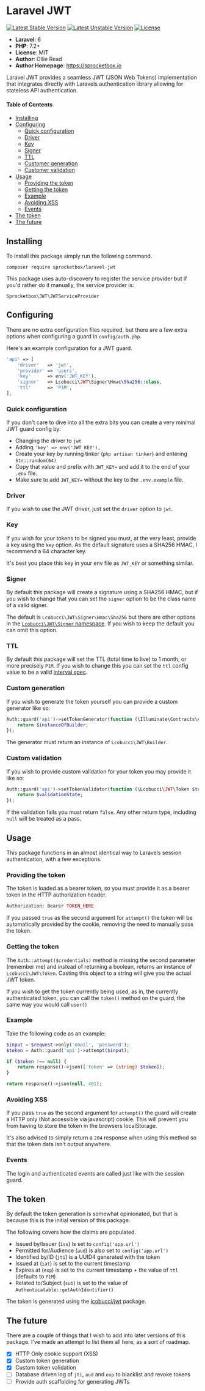 # Laravel JWT
[![Latest Stable Version](https://poser.pugx.org/sprocketbox/laravel-jwt/v/stable.png)](https://packagist.org/packages/sprocketbox/laravel-jwt) [![Latest Unstable Version](https://poser.pugx.org/sprocketbox/laravel-jwt/v/unstable.png)](https://packagist.org/packages/sprocketbox/laravel-jwt) [![License](https://poser.pugx.org/sprocketbox/laravel-jwt/license.png)](https://packagist.org/packages/sprocketbox/laravel-jwt)

- **Laravel**: 6
- **PHP**: 7.2+
- **License**: MIT
- **Author**: Ollie Read 
- **Author Homepage**: https://sprocketbox.io

Laravel JWT provides a seamless JWT (JSON Web Tokens) implementation that integrates directly with Laravels 
authentication library allowing for stateless API authentication.

#### Table of Contents

- [Installing](#installing)
- [Configuring](#configuring)
    - [Quick configuration](#quick-configuration)
    - [Driver](#driver)
    - [Key](#key)
    - [Signer](#signer)
    - [TTL](#ttl)
    - [Customer generation](#custom-generation)
    - [Customer validation](#custom-validation)
- [Usage](#usage)
    - [Providing the token](#providing-the-token)
    - [Getting the token](#getting-the-token)
    - [Example](#example)
    - [Avoiding XSS](#avoiding-xss)
    - [Events](#events)
- [The token](#the-token)
- [The future](#the-future)

## Installing
To install this package simply run the following command.

```
composer require sprocketbox/laravel-jwt
```

This package uses auto-discovery to register the service provider but if you'd rather do it manually, 
the service provider is:

```
Sprocketbox\JWT\JWTServiceProvider
```

## Configuring
There are no extra configuration files required, but there are a few extra options when configuring a guard in
`config/auth.php`.

Here's an example configuration for a JWT guard.

```php
'api' => [
    'driver'   => 'jwt',
    'provider' => 'users',
    'key'      => env('JWT_KEY'),
    'signer'   => Lcobucci\JWT\Signer\Hmac\Sha256::class,
    'ttl'      => 'P1M',
],
```

### Quick configuration
If you don't care to dive into all the extra bits you can create a very minimal JWT guard config
by:

 - Changing the driver to `jwt` 
 - Adding `'key' => env('JWT_KEY'),`
 - Create your key by running tinker (`php artisan tinker`) and entering `Str::random(64)`
 - Copy that value and prefix with `JWT_KEY=` and add it to the end of your `.env` file.
 - Make sure to add `JWT_KEY=` without the key to the `.env.example` file.

### Driver
If you wish to use the JWT driver, just set the `driver` option to `jwt`.

### Key
If you wish for your tokens to be signed you must, at the very least, provide a key using the `key` option.
As the default signature uses a SHA256 HMAC, I recommend a 64 character key.

It's best you place this key in your env file as `JWT_KEY` or something similar.

### Signer
By default this package will create a signature using a SHA256 HMAC, but if you wish to change that you can
set the `signer` option to be the class name of a valid signer.

The default is `Lcobucci\JWT\Signer\Hmac\Sha256` but there are other options in the 
[`Lcobucci\JWT\Signer` namespace](https://github.com/lcobucci/jwt/tree/master/src/Signer). If you wish to keep the 
default you can omit this option.

### TTL
By default this package will set the TTL (total time to live) to 1 month, or more precisely `P1M`. If you wish to change
this you can set the `ttl` config value to be a valid [interval spec](https://www.php.net/manual/en/dateinterval.construct.php#refsect1-dateinterval.construct-parameters).

### Custom generation
If you wish to generate the token yourself you can provide a custom generator like so:

```php
Auth::guard('api')->setTokenGenerator(function (\Illuminate\Contracts\Auth\Authenticatable $user, \Sprocketbox\JWT\JWTGuard $guard) {
    return $instanceOfBuilder;
});
```

The generator must return an instance of `Lcobucci\JWT\Builder`.

### Custom validation
If you wish to provide custom validation for your token you may provide it like so:

```php
Auth::guard('api')->setTokenValidator(function (\Lcobucci\JWT\Token $token, \Sprocketbox\JWT\JWTGuard $guard) {
    return $validationState;
});
```

If the validation fails you must return `false`. Any other return type, including `null` will be treated as a pass.

## Usage
This package functions in an almost identical way to Laravels session authentication, with a few exceptions.

### Providing the token
The token is loaded as a bearer token, so you must provide it as a bearer token in the HTTP authorization header.

```php
Authorization: Bearer TOKEN_HERE
```

If you passed `true` as the second argument for `attempt()` the token will be automatically provided
by the cookie, removing the need to manually pass the token.

### Getting the token
The `Auth::attempt($credentials)` method is missing the second parameter (remember me) and instead of returning a 
boolean, returns an instance of `Lcobucci\JWT\Token`. Casting this object to a string will give you the
actual JWT token.

If you wish to get the token currently being used, as in, the currently authenticated token, you can call the `token()`
method on the guard, the same way you would call `user()`

### Example
Take the following code as an example:

```php
$input = $request->only('email', 'password');
$token = Auth::guard('api')->attempt($input);

if ($token !== null) {
    return response()->json(['token' => (string) $token]);
}

return response()->json(null, 401);
```

### Avoiding XSS
If you pass `true` as the second argument for `attempt()` the guard will create a HTTP only
(Not accessible via javascript) cookie. This will prevent you from having to store the token in
the browsers localStorage.

It's also advised to simply return a `204` response when using this method so that the token data isn't
output anywhere.

### Events
The login and authenticated events are called just like with the session guard.

## The token
By default the token generation is somewhat opinionated, but that is because this is the initial version of this package.

The following covers how the claims are populated.

- Issued by/Issuer (`iss`) is set to `config('app.url')`
- Permitted for/Audience (`aud`) is also set to `config('app.url')`
- Identified by/ID (`jti`) is a UUID4 generated with the token
- Issued at (`iat`) is set to the current timestamp
- Expires at (`exp`) is set to the current timestamp + the value of `ttl` (defaults to `P1M`)
- Related to/Subject (`sub`) is set to the value of `Authenticatable::getAuthIdentifier()`

The token is generated using the [lcobucci/jwt](https://github.com/lcobucci/jwt) package.

## The future
There are a couple of things that I wish to add into later versions of this package.
I've made an attempt to list them all here, as a sort of roadmap.

- [x] HTTP Only cookie support (XSS)
- [x] Custom token generation
- [x] Custom token validation
- [ ] Database driven log of `jti`, `aud` and `exp` to blacklist and revoke tokens
- [ ] Provide auth scaffolding for generating JWTs
